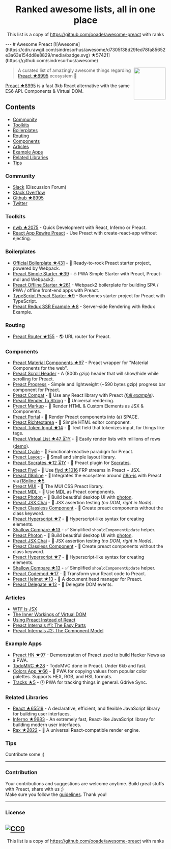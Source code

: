 <h1 align="center">
Ranked awesome lists, all in one place
</h1>
<p align="center">
	This list is a copy of <a href="https://github.com/ooade/awesome-preact">https://github.com/ooade/awesome-preact</a> with ranks
</p>
---
# Awesome Preact [![Awesome](https://cdn.rawgit.com/sindresorhus/awesome/d7305f38d29fed78fa85652e3a63e154dd8e8829/media/badge.svg) ★57421](https://github.com/sindresorhus/awesome)

[<img src="https://rawgit.com/ooade/awesome-preact/master/preact-logo.svg" align="right" width="100">](https://preactjs.com)

> A curated list of amazingly awesome things regarding [Preact ★8995](https://github.com/developit/preact) ecosystem :star2:

[Preact ★8995](https://github.com/developit/preact) is a fast 3kb React alternative with the same ES6 API. Components & Virtual DOM.

## Contents
- [Community](#community)
- [Toolkits](#toolkits)
- [Boilerplates](#boilerplates)
- [Routing](#routing)
- [Components](#components)
- [Articles](#articles)
- [Example Apps](#example-apps)
- [Related Libraries](#related-libraries)
- [Tips](#tips)

### Community
- [Slack](https://preact-slack.now.sh) (Discussion Forum)
- [Stack Overflow](https://stackoverflow.com/questions/tagged/preact)
- [Github ★8995](https://github.com/developit/preact)
- [Twitter](https://twitter.com/preactjs)

### Toolkits
- [nwb ★2075](https://github.com/insin/nwb) - Quick Development with React, Inferno or Preact.
- [React App Rewire Preact](https://github.com/timarney/react-app-rewired/tree/master/packages/react-app-rewire-preact) - Use Preact with create-react-app without ejecting.

### Boilerplates
- [Official Boilerplate ★431](https://github.com/developit/preact-boilerplate) - :guitar: Ready-to-rock Preact starter project, powered by Webpack.
- [Preact Simple Starter ★39](https://github.com/ooade/PreactSimpleStarter) - :fire: PWA Simple Starter with Preact, Preact-mdl and Webpack2.
- [Preact Offline Starter ★261](https://github.com/lukeed/preact-starter) - Webpack2 boilerplate for building SPA / PWA / offline front-end apps with Preact.
- [TypeScript Preact Starter ★9](https://github.com/nickytonline/ts-preact-starter) - Barebones starter project for Preact with TypeScript.
- [Preact Redux SSR Example ★8](https://github.com/csbun/preact-redux-ssr-example) - Server-side Rendering with Redux Example.

### Routing
- [Preact Router ★155](https://github.com/developit/preact-router) - :earth_americas: URL router for Preact.

### Components
- [Preact Material Components ★97](https://github.com/prateekbh/preact-material-components) - Preact wrapper for "Material Components for the web".
- [Preact Scroll Header](https://github.com/lukeed/preact-scroll-header) - A (800b gzip) header that will show/hide while scrolling for Preact.
- [Preact Progress](https://github.com/lukeed/preact-progress) - Simple and lightweight (~590 bytes gzip) progress bar component for Preact.
- [Preact Compat](https://git.io/preact-compat) - :raised_hands: Use any React library with Preact *([full example](http://git.io/preact-compat-example))*.
- [Preact Render To String](https://git.io/preact-render-to-string) - :page_facing_up: Universal rendering.
- [Preact Markup](https://git.io/preact-markup) - :bookmark_tabs: Render HTML & Custom Elements as JSX & Components.
- [Preact Portal](https://git.io/preact-portal) - :satellite: Render Preact components into (a) SPACE.
- [Preact Richtextarea](https://git.io/preact-richtextarea) - :pencil: Simple HTML editor component.
- [Preact Token Input ★14](https://github.com/developit/preact-token-input) - :bookmark: Text field that tokenizes input, for things like tags.
- [Preact Virtual List ★47 ⏳1Y](https://github.com/developit/preact-virtual-list) - :card_index: Easily render lists with millions of rows ([demo](https://jsfiddle.net/developit/qqan9pdo/)).
- [Preact Cycle](https://git.io/preact-cycle) - :repeat: Functional-reactive paradigm for Preact.
- [Preact Layout](https://download.github.io/preact-layout/) - :triangular_ruler: Small and simple layout library.
- [Preact Socrates ★12 ⏳1Y](https://github.com/matthewmueller/preact-socrates) - :thought_balloon: Preact plugin for [Socrates](http://github.com/matthewmueller/socrates).
- [Preact Flyd](https://github.com/xialvjun/preact-flyd) - :rowboat: Use [flyd ★1016](https://github.com/paldepind/flyd) FRP streams in Preact + JSX.
- [Preact I18nline](https://github.com/download/preact-i18nline) - :speech_balloon: Integrates the ecosystem around [i18n-js](https://github.com/everydayhero/i18n-js) with Preact via [i18nline ★5](https://github.com/download/i18nline).
- [Preact MUI](https://git.io/v1aVO) - :metal: The MUI CSS Preact library.
- [Preact MDL](https://git.io/preact-mdl) - :white_square_button: Use [MDL](https://getmdl.io) as Preact components.
- [Preact Photon](https://git.io/preact-photon) - :rocket: Build beautiful desktop UI with [photon](http://photonkit.com).
- [Preact JSX Chai](https://git.io/preact-jsx-chai) - :microscope: JSX assertion testing _(no DOM, right in Node)_.
- [Preact Classless Component](https://github.com/ld0rman/preact-classless-component) - :tophat: Create preact components without the class keyword.
- [Preact Hyperscript ★7](https://github.com/queckezz/preact-hyperscript) - :hammer: Hyperscript-like syntax for creating elements.
- [Shallow Compare ★13](https://github.com/tkh44/shallow-compare) - :white_check_mark: Simplified `shouldComponentUpdate` helper.
- [Preact Photon](https://git.io/preact-photon) - :rocket: Build beautiful desktop UI with [photon](http://photonkit.com).
- [Preact JSX Chai](https://git.io/preact-jsx-chai) - :microscope: JSX assertion testing _(no DOM, right in Node)_.
- [Preact Classless Component](https://github.com/ld0rman/preact-classless-component) - :tophat: Create preact components without the class keyword.
- [Preact Hyperscript ★7](https://github.com/queckezz/preact-hyperscript) - :hammer: Hyperscript-like syntax for creating elements.
- [Shallow Compare ★13](https://github.com/tkh44/shallow-compare) - :white_check_mark: Simplified `shouldComponentUpdate` helper.
- [Preact Codemod ★17](https://github.com/vutran/preact-codemod) - :shaved_ice: Transform your React code to Preact.
- [Preact Helmet ★13](https://github.com/download/preact-helmet) - :construction_worker: A document head manager for Preact.
- [Preact Delegate ★12](https://github.com/NekR/preact-delegate) - :necktie: Delegate DOM events.

### Articles
- [WTF is JSX](https://jasonformat.com/wtf-is-jsx/)
- [The Inner Workings of Virtual DOM](https://medium.com/@rajaraodv/the-inner-workings-of-virtual-dom-666ee7ad47cf)
- [Using Preact Instead of React](https://medium.com/@rajaraodv/using-preact-instead-of-react-70f40f53107c)
- [Preact Internals #1: The Easy Parts](https://medium.com/@asolove/preact-internals-1-the-easy-parts-3a081fa36205#.twnc3doig)
- [Preact Internals #2: The Component Model](https://medium.com/@asolove/preact-internals-2-the-component-model-36a05e32957b#.8zyec2y9v)

### Example Apps
- [Preact HN ★97](https://github.com/kristoferbaxter/preact-hn) - Demonstration of Preact used to build Hacker News as a PWA.
- [TodoMVC ★28](https://github.com/developit/preact-todomvc) - TodoMVC done in Preact. Under 6kb and fast.
- [Colors App ★66](https://github.com/lukeed/colors-app) - :art: PWA for copying values from popular color palettes. Supports HEX, RGB, and HSL formats.
- [Tracks ★5](https://github.com/jordic/tracks_preact) - :clock2: PWA for tracking things in general. Gdrive Sync.

### Related Libraries
- [React ★65519](https://github.com/facebook/react) - A declarative, efficient, and flexible JavaScript library for building user interfaces.
- [Inferno ★9983](https://github.com/infernojs/inferno) - An extremely fast, React-like JavaScript library for building modern user interfaces.
- [Rax ★2822](https://github.com/alibaba/rax) - :tophat: A universal React-compatible render engine.

### Tips
Contribute some ;)

---
### Contribution
Your contributions and suggestions are welcome anytime. Build great stuffs with Preact, share with us ;) <br/>
Make sure you follow the [guidelines](https://github.com/ooade/awesome-preact/blob/master//contributing.md). Thank you!

---
### License
[![CC0](http://mirrors.creativecommons.org/presskit/buttons/88x31/svg/cc-zero.svg)](http://creativecommons.org/publicdomain/zero/1.0/)
---
<p align="center">
	This list is a copy of <a href="https://github.com/ooade/awesome-preact">https://github.com/ooade/awesome-preact</a> with ranks
</p>
